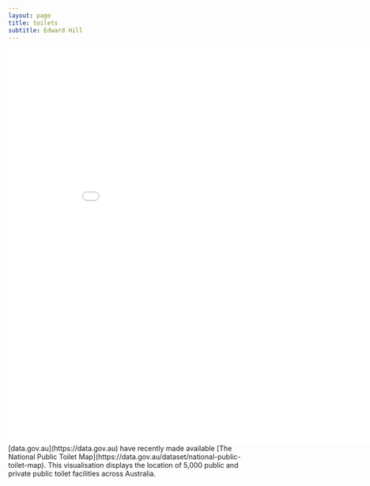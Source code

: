 ```yaml
---
layout: page
title: toilets
subtitle: Edward Hill
---
```




<iframe width="900" height="800" frameborder="0" scrolling="no" src="//plot.ly/~ddhll/4.embed"></iframe>
[data.gov.au](https://data.gov.au) have recently made available [The National Public Toilet Map](https://data.gov.au/dataset/national-public-toilet-map). This visualisation displays the location of 5,000 public and private public toilet facilities across Australia.
